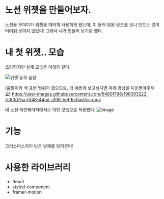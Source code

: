 # 노션 위젯을 만들어보자.

노션을 꾸미다가 위젯을 여러개 사용하게 됐는데, 이 들의 원본 링크를 보니 만드는 것이 어려워 보이지 않았다!
그래서 내가 만들어 보기로 했다. 

# 내 첫 위젯.. 모습
초라하지만 실제 모습은 아래와 같다. 

![위젯 동작 움짤](https://user-images.githubusercontent.com/64801796/196394019-c7f8e0ea-a8d2-4ac0-b1c2-f2e6f37c858e.gif)

(움짤이라 색 표현 범위가 좁으므로, 더 예쁘게 보고싶다면 아래 영상을 다운받아주세요)
https://user-images.githubusercontent.com/64801796/196393222-7c60d75a-b148-44ad-a106-beff6c0ad7cc.mov

내 노션 메인페이지에서는 이런 모습으로 적용됐다.
![image](https://user-images.githubusercontent.com/64801796/196391902-2fd35a16-a90e-4823-9600-5c99f1477a55.png)

# 기능
크리스마스까지 남은 날짜를 알려준다!

# 사용한 라이브러리

- React
- styled-component
- framer-motion
